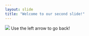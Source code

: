 ```yaml
---
layout: slide
title: "Welcome to our second slide!"
---
```

<img src="https://pics.me.me/when-you-hear-your-friends-arguing-after-the-exam-whether-32726799.png">
Use the left arrow to go back!
